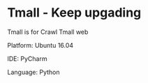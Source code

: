 # Tmall - Keep upgading
Tmall is for Crawl Tmall web

Platform: Ubuntu 16.04

IDE: PyCharm

Language: Python
